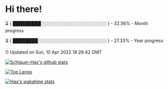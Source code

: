 # Hi there!

⏳ { █████████░░░░░░░░░░░░░░░░░░░░░ } - 32.56% - Month progress

⏳ { ████████░░░░░░░░░░░░░░░░░░░░░░ } - 27.33% - Year progress

⏰ Updated on Sun, 10 Apr 2022 18:26:42 GMT


[![Schlauer-Hax's github stats](https://github-readme-stats.vercel.app/api?username=Schlauer-Hax&show_icons=true&theme=dark&count_private=true)](https://github.com/Schlauer-Hax)


[![Top Langs](https://github-readme-stats.vercel.app/api/top-langs/?username=Schlauer-Hax&layout=compact&theme=dark)](https://github.com/Schlauer-Hax?tab=repositories)


[![Hax's wakatime stats](https://github-readme-stats.vercel.app/api/wakatime?username=Hax&theme=dark)](https://wakatime.com/@Hax)

